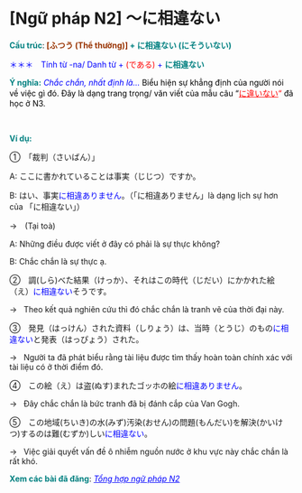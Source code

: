 # [Ngữ pháp N2] 〜に相違ない
<div class="entry-content">
<p><strong><span style="color: #008080;">Cấu trúc</span></strong>:<strong> <span style="color: #993300;">[ふつう (Thể thường)]</span><span style="color: #008080;"> + に相違ない (にそういない)</span></strong></p>
<p><span style="color: #0000ff;">＊＊＊　Tính từ -na/ Danh từ + <span style="color: #ff0000;">(である)</span> +</span> <strong><span style="color: #008080;">に相違ない</span></strong></p>
<p><span style="color: #008080;"><strong>Ý nghĩa:</strong> <span style="color: #000000;"><span style="color: #0000ff;"><em>Chắc chắn, nhất định là…</em> </span>Biểu hiện sự khẳng định của người nói về việc gì đó. Đây là dạng trang trọng/ văn viết của mẫu câu “<span style="color: #ff0000;"><a href="https://bikae.net/ngu-phap/ngu-phap-n3-ni-chigai-nai/" style="color: #ff0000;">に違いない</a>“</span> đã học ở N3.</span></span></p>
<p><!-- inside_article4_japanese_responsive --><br/>
<ins class="adsbygoogle adslot_1" data-ad-client="ca-pub-2233580070484357" data-ad-slot="4413057825" style="display: inline-block;"></ins><br/>
<script>// <![CDATA[ (adsbygoogle = window.adsbygoogle || []).push({}); // ]]&gt;</script></p>
<p><span style="color: #008080;"><strong>Ví dụ:</strong></span></p>
<p>①　「裁判（さいばん）」</p>
<p>A: ここに書かれていることは事実（じじつ）ですか。</p>
<p>B: はい、事実<span style="color: #0000ff;">に相違ありません</span>。（「に相違ありません」là dạng lịch sự hơn của 「に相違ない」）</p>
<p>→　(Tại toà)</p>
<p>A: Những điều được viết ở đây có phải là sự thực không?</p>
<p>B: Chắc chắn là sự thực ạ.</p>
<p>②　調(しら)べた結果（けっか）、それはこの時代（じだい）にかかれた絵（え）<span style="color: #0000ff;">に相違ない</span>そうです。</p>
<p>→   Theo kết quả nghiên cứu thì đó chắc chắn là tranh vẽ của thời đại này.</p>
<p>③　発見（はっけん）された資料（しりょう）は、当時（とうじ）のもの<span style="color: #0000ff;">に相違ない</span>と発表（はっぴょう）された。</p>
<p>→   Người ta đã phát biểu rằng tài liệu được tìm thấy hoàn toàn chính xác với tài liệu có ở thời điểm đó.</p>
<p>④　この絵（え）は盗(ぬす)まれたゴッホの絵<span style="color: #0000ff;">に相違ありません</span>。</p>
<p>→   Đây chắc chắn là bức tranh đã bị đánh cắp của Van Gogh.</p>
<p>⑤　この地域(ちいき)の水(みず)汚染(おせん)の問題(もんだい)を解決(かいけつ)するのは難(むずか)しい<span style="color: #0000ff;">に相違ない</span>。</p>
<p>→   Việc giải quyết vấn đề ô nhiễm nguồn nước ở khu vực này chắc chắn là rất khó.</p>
<p><strong><span style="color: #008080;">Xem các bài đã đăng</span></strong>: <span style="color: #0000ff;"><em><a href="https://bikae.net/ngu-phap/tong-hop-ngu-phap-n2/" style="color: #0000ff;" target="_blank">Tổng hợp ngữ pháp N2</a></em></span></p>

</div>